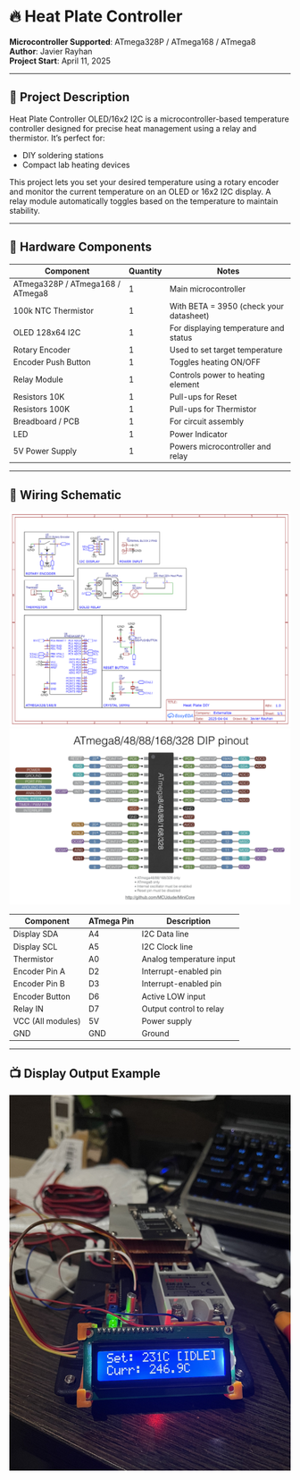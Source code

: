 # 🔥 Heat Plate Controller 

**Microcontroller Supported**: ATmega328P / ATmega168 / ATmega8  
**Author**: Javier Rayhan  
**Project Start**: April 11, 2025

---

## 📌 Project Description

Heat Plate Controller OLED/16x2 I2C is a microcontroller-based temperature controller designed for precise heat management using a relay and thermistor. It’s perfect for:

- DIY soldering stations  
- Compact lab heating devices

This project lets you set your desired temperature using a rotary encoder and monitor the current temperature on an OLED or 16x2 I2C display. A relay module automatically toggles based on the temperature to maintain stability.

---

## 🧰 Hardware Components

| Component            | Quantity | Notes                                        |
|----------------------|----------|----------------------------------------------|
| ATmega328P / ATmega168 / ATmega8 | 1        | Main microcontroller                         |
| 100k NTC Thermistor  | 1        | With BETA = 3950 (check your datasheet)      |
| OLED 128x64 I2C      | 1        | For displaying temperature and status        |
| Rotary Encoder       | 1        | Used to set target temperature               |
| Encoder Push Button  | 1        | Toggles heating ON/OFF                       |
| Relay Module         | 1        | Controls power to heating element            |
| Resistors 10K        | 1        | Pull-ups for Reset                           |
| Resistors 100K       | 1        | Pull-ups for Thermistor                      |
| Breadboard / PCB     | 1        | For circuit assembly                         |
| LED                  | 1        | Power Indicator                              |
| 5V Power Supply      | 1        | Powers microcontroller and relay             |

---

## 🔌 Wiring Schematic
![Schematic](images/schematic.png)
![Pinout](images/atmega-pinout.webp)

| Component              | ATmega Pin | Description                |
|------------------------|----------------|----------------------------|
| Display SDA            | A4             | I2C Data line              |
| Display SCL            | A5             | I2C Clock line             |
| Thermistor             | A0             | Analog temperature input   |
| Encoder Pin A          | D2             | Interrupt-enabled pin      |
| Encoder Pin B          | D3             | Interrupt-enabled pin      |
| Encoder Button         | D6             | Active LOW input           |
| Relay IN               | D7             | Output control to relay    |
| VCC (All modules)      | 5V             | Power supply               |
| GND                    | GND            | Ground                     |

---

## 📺 Display Output Example
![16x2](images/16x2.jpg)

